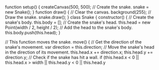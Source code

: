 <script src="https://cdnjs.cloudflare.com/ajax/libs/p5.js/1.4.1/p5.min.js"></script>
<canvas width="500" height="500"></canvas>
function setup() {
  createCanvas(500, 500);
  // Create the snake.
  snake = new Snake();
}
function draw() {
  // Clear the canvas.
  background(255);
  // Draw the snake.
  snake.draw();
}
class Snake {
  constructor() {
    // Create the snake's body.
    this.body = [];
    // Create the snake's head.
    this.head = new Point(width / 2, height / 2);
    // Add the head to the snake's body.
    this.body.push(this.head);
  }

  // This function moves the snake.
  move() {
    // Get the direction of the snake's movement.
    var direction = this.direction;
    // Move the snake's head in the direction of its movement.
    this.head.x += direction.x;
    this.head.y += direction.y;
    // Check if the snake has hit a wall.
    if (this.head.x < 0 || this.head.x > width || this.head.y < 0 || this.head.y
